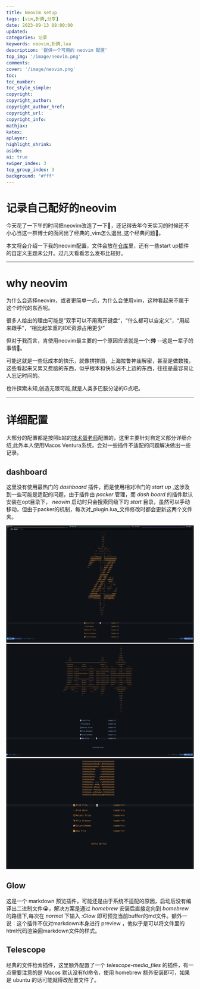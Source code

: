 ```yaml
---
title: Neovim setup
tags: [vim,折腾,分享]
date: 2023-09-13 08:00:00
updated:
categories: 记录
keywords: neovim,折腾,lua
description: '提供一个可用的 neovim 配置'
top_img: '/image/neovim.png'
comments:
cover: '/image/neovim.png'
toc:
toc_number:
toc_style_simple:
copyright:
copyright_author:
copyright_author_href:
copyright_url:
copyright_info:
mathjax:
katex:
aplayer:
highlight_shrink:
aside:
ai: true
swiper_index: 3
top_group_index: 3
background: "#fff"
---
```


# 记录自己配好的neovim

今天花了一下午的时间把neovim改造了一下🥵，还记得去年今天实习的时候还不小心当这一群博士的面问出了经典的_vim怎么退出_这个经典问题🫣。

本文将会介绍一下我的neovim配置，文件会放在[仓库](https://github.com/Joviisaus/my.neovim.git)里，还有一些start up插件的自定义主题未公开。过几天看看怎么发布比较好。

* * *

# why neovim

为什么会选择neovim，或者更简单一点，为什么会使用vim，这种看起来不属于这个时代的东西呢。

很多人给出的理由可能是”双手可以不用离开键盘“，“什么都可以自定义”，“用起来跟手”，“相比起笨重的IDE资源占用更少”

但对于我而言，肯使用neovim最主要的一个原因应该就是一个:**帅** --这是一辈子的事情🐶。

可能这就是一些低成本的快乐，就像拼拼图，上海拉鲁神庙解密，甚至是做数独，这些看起来又累又费脑的东西，似乎根本和快乐沾不上边的东西，往往是最容易让人忘记时间的。

也许探索未知,创造无限可能,就是人类多巴胺分泌的G点吧。

* * *

# 详细配置

大部分的配置都是按照b站的[技术蛋老师](https://github.com/eggtoopain)配置的，这里主要针对自定义部分详细介绍,此外本人使用Macos Ventura系统，会对一些插件不适配的问题解决做出一些记录。

## dashboard

这里没有使用最热门的 _dashboard_ 插件，而是使用相对冷门的 _start up_ ,这涉及到一些可能是适配的问题，由于插件由 _packer_ 管理，而 _dash board_ 的插件默认安装在opt目录下， _neovim_ 启动时只会搜索同级下的 _start_ 目录，虽然可以手动移动，但由于packer的机制，每次对_plugin.lua_文件修改时都会更新这两个文件夹。

![](https://github.com/Joviisaus/my.neovim/blob/main/docs/zelda.png?raw=true)
![](https://github.com/Joviisaus/my.neovim/blob/main/docs/dashboard.png?raw=true)
![](https://github.com/Joviisaus/my.neovim/blob/main/docs/ikun.png?raw=true)

## Glow

这是一个 markdown 预览插件，可能还是由于系统不适配的原因，启动后没有编译出二进制文件😭，解决方案是通过 _homebrew_ 安装后直接定向到 _bomebrew_ 的路径下,每次在 _normal_ 下输入 _:Glow_ 即可预览当前buffer的md文件。额外一说：这个插件不仅对markdown本身进行 preview ，他似乎是可以将文件里的html代码渲染回markdown文件的样式。

## Telescope

经典的文件检索插件，这里额外配置了一个 _telescope-media\_files_ 的插件，有一点需要注意的是 Macos 默认没有fd命令，使用 homebrew 额外安装即可，如果是 ubuntu 的话可能就得改配置文件了。
